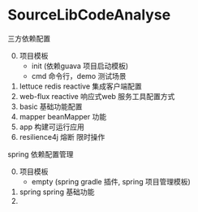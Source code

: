 # SourceLibCodeAnalyse

三方依赖配置

0. 项目模板 
   * init (依赖guava 项目启动模板)
   * cmd 命令行，demo 测试场景
1. lettuce redis reactive 集成客户端配置
2. web-flux reactive 响应式web 服务工具配置方式
3. basic 基础功能配置
4. mapper beanMapper 功能
5. app 构建可运行应用
6. resilience4j 熔断 限时操作

spring 依赖配置管理

0. 项目模板
   * empty (spring gradle 插件, spring 项目管理模板)
1. spring spring 基础功能
2. 